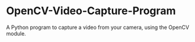 # OpenCV-Video-Capture-Program
A Python program to capture a video from your camera, using the OpenCV module.
